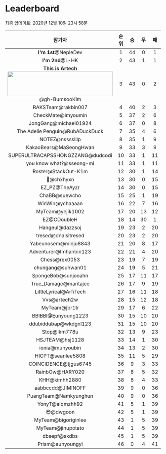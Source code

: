 # Leaderboard
최종 업데이트: 2020년 12월 10일 23시 58분




| 참가자 | 순위 | 승 | 무 | 패 | 승점 |
|:---:|:---:|:---:|:---:|:---:|:---:|
| **I'm 1st**@NepleDev | 1 | 44 | 0 | 1 | 132 |
| **I'm 2nd**@L-HK | 2 | 43 | 1 | 1 | 130 |
| <b>This is Artech</b><img src='http://artech.cau.ac.kr/images/logo.png' width='340px' height='80px'>@gh-BumsooKim | 3 | 43 | 0 | 2 | 129 |
| RAKSTeam@rakbin007 | 4 | 40 | 2 | 3 | 122 |
| CheckMate@imyoumin | 5 | 37 | 2 | 6 | 113 |
| JongGang@michael01924 | 6 | 37 | 0 | 8 | 111 |
| The Adelie Penguin@RubADuckDuck | 7 | 35 | 4 | 6 | 109 |
| NOTEZ@nsssslllp | 8 | 35 | 1 | 9 | 106 |
| KakaoBears@MaSeongHwan | 9 | 33 | 3 | 9 | 102 |
| SUPERULTRACAPSSHONGZZANG@dudcodi | 10 | 33 | 1 | 11 | 100 |
| you know what?@sseong-mi | 11 | 33 | 1 | 11 | 100 |
| Roster@StackOut-K1m | 12 | 30 | 1 | 14 | 91 |
| 👑@chxhyxn | 13 | 30 | 0 | 15 | 90 |
| EZ_PZ@TheAyzr | 14 | 30 | 0 | 15 | 90 |
| ChaBB@suewcho | 15 | 25 | 1 | 19 | 76 |
| WinWin@ychaaaan | 16 | 22 | 7 | 16 | 73 |
| MyTeam@yejik1002 | 17 | 20 | 13 | 12 | 73 |
| EZ@CDoubleH | 18 | 14 | 30 | 1 | 72 |
| Hangeul@dazzsoj | 19 | 23 | 2 | 20 | 71 |
| tresed@dnalsitresed | 20 | 23 | 2 | 20 | 71 |
| Yabeunosem@minju8843 | 21 | 20 | 8 | 17 | 68 |
| Adventurer@Imhanbin123 | 22 | 21 | 4 | 20 | 67 |
| Chess@rex0053 | 23 | 19 | 7 | 19 | 64 |
| chungang@suhwan01 | 24 | 19 | 5 | 21 | 62 |
| SpongeBob@sunjooahn | 25 | 17 | 11 | 17 | 62 |
| True_Damage@maritajee | 26 | 17 | 9 | 19 | 60 |
| LittleLyrical@ArfiTech | 27 | 16 | 11 | 18 | 59 |
| Vvs@artech2w | 28 | 15 | 12 | 18 | 57 |
| MyTeam@jbr1tr | 29 | 17 | 6 | 22 | 57 |
| BBIBBI@Eunyoung1223 | 30 | 15 | 10 | 20 | 55 |
| ddubiddubap@wkdgnl123 | 31 | 15 | 10 | 20 | 55 |
| Stop@lkm778u | 32 | 13 | 9 | 23 | 48 |
| HSJTEAM@hsj1128 | 33 | 14 | 1 | 30 | 43 |
| ionia@munyoubin | 34 | 13 | 2 | 30 | 41 |
| HICPT@seanlee5808 | 35 | 11 | 5 | 29 | 38 |
| COINCIDENCE@tjgus6745 | 36 | 9 | 3 | 33 | 30 |
| RainbOw@HARY020 | 37 | 8 | 5 | 32 | 29 |
| KHH@kimhh2880 | 38 | 8 | 4 | 33 | 28 |
| aabbccdd@JIMINOFF | 39 | 9 | 0 | 36 | 27 |
| PuangTeam@Namkyunghun | 40 | 9 | 0 | 36 | 27 |
| YonyT@alqmzhh92 | 41 | 5 | 1 | 39 | 16 |
| 😎@dwgoon | 42 | 5 | 1 | 39 | 16 |
| MyTeam@bigoriginlee | 43 | 1 | 5 | 39 | 8 |
| MyTeam@jinupotato | 44 | 1 | 5 | 39 | 8 |
| dbsepf@skdbs | 45 | 1 | 5 | 39 | 8 |
| Prism@eunyoungyi | 46 | 0 | 4 | 41 | 4 |
